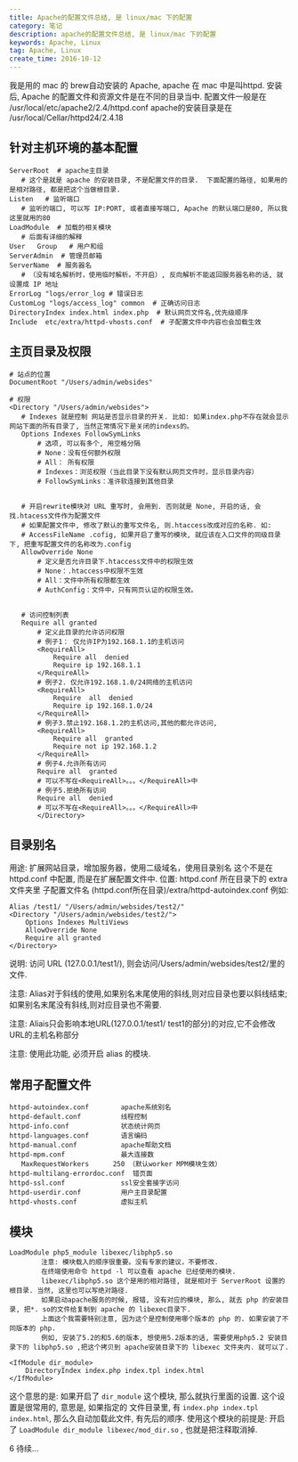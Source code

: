 ```yaml
---
title: Apache的配置文件总结, 是 linux/mac 下的配置
category: 笔记
description: apache的配置文件总结, 是 linux/mac 下的配置
keywords: Apache, Linux
tag: Apache, Linux
create_time: 2016-10-12
---
```


我是用的 mac 的 brew自动安装的 Apache, apache 在 mac 中是叫httpd. 
安装后, Apache 的配置文件和资源文件是在不同的目录当中.
配置文件一般是在 /usr/local/etc/apache2/2.4/httpd.conf
apache的安装目录是在 /usr/local/Cellar/httpd24/2.4.18


## 针对主机环境的基本配置 

```
ServerRoot  # apache主目录
   # 这个是就是 apache 的安装目录, 不是配置文件的目录.  下面配置的路径, 如果用的是相对路径, 都是把这个当做根目录.
Listen   # 监听端口
   # 监听的端口, 可以写 IP:PORT, 或者直接写端口, Apache 的默认端口是80, 所以我这里就用的80
LoadModule  # 加载的相关模块
   # 后面有详细的解释
User   Group   # 用户和组
ServerAdmin  # 管理员邮箱
ServerName  # 服务器名
   # （没有域名解析时，使用临时解析。不开启）, 反向解析不能返回服务器名称的话, 就设置成 IP 地址
ErrorLog "logs/error_log # 错误日志
CustomLog "logs/access_log" common  # 正确访问日志
DirectoryIndex index.html index.php  # 默认网页文件名,优先级顺序
Include  etc/extra/httpd-vhosts.conf  # 子配置文件中内容也会加载生效 
```


## 主页目录及权限

```
# 站点的位置
DocumentRoot "/Users/admin/websides"  

# 权限
<Directory "/Users/admin/websides">
   # Indexes 就是控制 网站是否显示目录的开关. 比如: 如果index.php不存在就会显示网站下面的所有目录了, 当然正常情况下是关闭的indexs的。
   Options Indexes FollowSymLinks   
       # 选项, 可以有多个, 用空格分隔        
       # None：没有任何额外权限       
       # All： 所有权限       
       # Indexes：浏览权限（当此目录下没有默认网页文件时，显示目录内容）       
       # FollowSymLinks：准许软连接到其他目录


   # 开启rewrite模块对 URL 重写时, 会用到. 否则就是 None, 开启的话, 会找.htacess文件作为配置文件
   # 如果配置文件中, 修改了默认的重写文件名, 则.htaccess改成对应的名称. 如:
   # AccessFileName .cofig, 如果开启了重写的模块, 就应该在入口文件的同级目录下, 把重写配置文件的名称改为.config
   AllowOverride None  
       # 定义是否允许目录下.htaccess文件中的权限生效
       # None：.htaccess中权限不生效
       # All：文件中所有权限都生效
       # AuthConfig：文件中，只有网页认证的权限生效。


   # 访问控制列表
   Require all granted  
       # 定义此目录的允许访问权限  
       # 例子1： 仅允许IP为192.168.1.1的主机访问 
       <RequireAll>  
           Require all  denied  
           Require ip 192.168.1.1  
       </RequireAll>  
       # 例子2. 仅允许192.168.1.0/24网络的主机访问 
       <RequireAll>  
           Require  all  denied  
           Require ip 192.168.1.0/24  
       </RequireAll>  
       # 例子3.禁止192.168.1.2的主机访问,其他的都允许访问, 
       <RequireAll>  
           Require all  granted  
           Require not ip 192.168.1.2  
       </RequireAll>  
       # 例子4.允许所有访问
       Require all  granted   
       # 可以不写在<RequireAll>。。。</RequireAll>中
       # 例子5.拒绝所有访问
       Require all  denied    
       # 可以不写在<RequireAll>。。。</RequireAll>中
       </Directory>
```

## 目录别名

用途: 扩展网站目录，增加服务器，使用二级域名，使用目录别名
这个不是在 httpd.conf 中配置, 而是在扩展配置文件中. 位置: httpd.conf 所在目录下的 extra 文件夹里
子配置文件名 (httpd.conf所在目录)/extra/httpd-autoindex.conf
例如:

```
Alias /test1/ "/Users/admin/websides/test2/"   
<Directory "/Users/admin/websides/test2/">  
    Options Indexes MultiViews  
    AllowOverride None  
    Require all granted  
</Directory>
```

说明: 访问 URL (127.0.0.1/test1/), 则会访问/Users/admin/websides/test2/里的文件. 

注意: Alias对于斜线的使用,如果别名末尾使用的斜线,则对应目录也要以斜线结束;如果别名末尾没有斜线,则对应目录也不需要.

注意: Aliais只会影响本地URL(127.0.0.1/test1/ test1的部分)的对应,它不会修改URL的主机名称部分

注意: 使用此功能, 必须开启 alias 的模块. 




## 常用子配置文件

```
httpd-autoindex.conf        apache系统别名
httpd-default.conf          线程控制     
httpd-info.conf             状态统计网页
httpd-languages.conf        语言编码
httpd-manual.conf           apache帮助文档     
httpd-mpm.conf              最大连接数
   MaxRequestWorkers      250 （默认worker MPM模块生效）
httpd-multilang-errordoc.conf  错页面 
httpd-ssl.conf              ssl安全套接字访问
httpd-userdir.conf          用户主目录配置
httpd-vhosts.conf           虚拟主机 
```

## 模块

```
LoadModule php5_module libexec/libphp5.so  
        注意: 模块载入的顺序很重要。没有专家的建议，不要修改.
        在终端使用命令 httpd -l 可以查看 apache 已经使用的模块.
        libexec/libphp5.so 这个是用的相对路径, 就是相对于 ServerRoot 设置的根目录. 当然, 这里也可以写绝对路径. 
        如果启动apache服务的时候, 报错, 没有对应的模块, 那么, 就去 php 的安装目录, 把*. so的文件给复制到 apache 的 libexec目录下. 
	    上面这个我需要特别注意, 因为这个是控制使用哪个版本的 php 的. 如果安装了不同版本的 php.
        例如, 安装了5.2的和5.6的版本, 想使用5.2版本的话, 需要使用php5.2 安装目录下的 libphp5.so ,把这个拷贝到 apache安装目录下的 libexec 文件夹内. 就可以了. 

<IfModule dir_module>  
    DirectoryIndex index.php index.tpl index.html  
</IfModule>
```
  
这个意思的是: 如果开启了 `dir_module` 这个模块, 那么就执行里面的设置. 
这个设置是很常用的, 意思是, 如果指定的 文件目录里, 有 `index.php index.tpl index.html`, 那么久自动加载此文件, 有先后的顺序. 
使用这个模块的前提是: 开启了 `LoadModule dir_module libexec/mod_dir.so` , 也就是把注释取消掉. 

6 待续...



